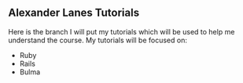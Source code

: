 ## Alexander Lanes Tutorials

Here is the branch I will put my tutorials which will be used to help me understand the course. My tutorials will be focused on:
* Ruby 
* Rails 
* Bulma
